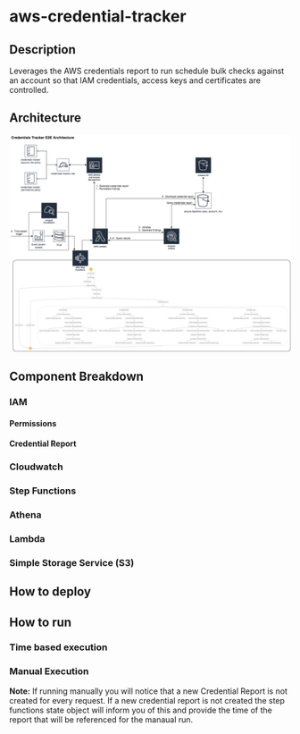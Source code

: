 # aws-credential-tracker

## Description
Leverages the AWS credentials report to run schedule bulk checks against an account so that IAM credentials, access keys and certificates are controlled.

## Architecture
![alt text][arch-image]

[arch-image]: /images/credential-tracker.png

## Component Breakdown

### IAM

#### Permissions

#### Credential Report

### Cloudwatch

### Step Functions

### Athena

### Lambda

### Simple Storage Service (S3)

## How to deploy

## How to run
### Time based execution
### Manual Execution
**Note:** If running manually you will notice that a new Credential Report is not created for every request.  If a new credential report is not created the step functions state object will inform you of this and provide the time of the report that will be referenced for the manaual run.
